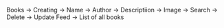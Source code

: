 Books
    -> Creating
        -> Name
        -> Author
        -> Descriptiion
        -> Image
    -> Search
    -> Delete 
    -> Update
Feed
    -> List of all books
